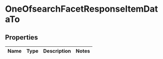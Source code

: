 # OneOfsearchFacetResponseItemDataTo

## Properties
Name | Type | Description | Notes
------------ | ------------- | ------------- | -------------
